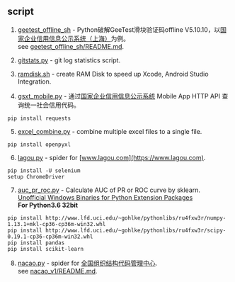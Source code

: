 ## script
1. [geetest_offline_sh](/geetest_offline_sh) - Python破解GeeTest滑块验证码offline V5.10.10，以[国家企业信用信息公示系统（上海）](http://sh.gsxt.gov.cn)为例。  
see [geetest_offline_sh/README.md](/geetest_offline_sh/README.md).  

2. [gitstats.py](/gitstats/gitstats.py) - git log statistics script.  
3. [ramdisk.sh](/ramdisk/ramdisk.sh) - create RAM Disk to speed up Xcode, Android Studio Integration.  
4. [gsxt_mobile.py](/gsxt_mobile/gsxt_mobile.py) - 通过[国家企业信用信息公示系统](http://www.gsxt.gov.cn) Mobile App HTTP API 查询统一社会信用代码。  
```
pip install requests
```
5. [excel_combine.py](/excel_combine/excel_combine.py) - combine multiple excel files to a single file.  
```
pip install openpyxl
```
6. [lagou.py](/lagou/lagou.py) - spider for [www.lagou.com](https://www.lagou.com).  
```
pip install -U selenium
setup ChromeDriver
```
7. [auc_pr_roc.py](/auc_pr_roc/auc_pr_roc.py) - Calculate AUC of PR or ROC curve by sklearn.  
[Unofficial Windows Binaries for Python Extension Packages](http://www.lfd.uci.edu/~gohlke/pythonlibs/)  
**For Python3.6 32bit**  
```
pip install http://www.lfd.uci.edu/~gohlke/pythonlibs/ru4fxw3r/numpy-1.13.1+mkl-cp36-cp36m-win32.whl
pip install http://www.lfd.uci.edu/~gohlke/pythonlibs/ru4fxw3r/scipy-0.19.1-cp36-cp36m-win32.whl
pip install pandas
pip install scikit-learn
```
8. [nacao.py](/nacao_v1/nacao.py) - spider for [全国组织结构代码管理中心](http://www.nacao.org.cn).  
see [nacao_v1/README.md](/nacao_v1/README.md).  
